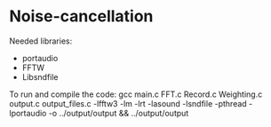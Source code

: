 Noise-cancellation
===================

Needed libraries: 
 - portaudio
 - FFTW
 - Libsndfile 
 
To run and compile the code:
gcc main.c FFT.c Record.c Weighting.c output.c output_files.c -lfftw3 -lm -lrt -lasound -lsndfile -pthread -lportaudio -o ../output/output && ../output/output
